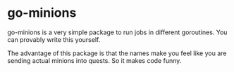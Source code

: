 # go-minions

go-minions is a very simple package to run jobs in different goroutines. You can provably write this yourself.

The advantage of this package is that the names make you feel like you are sending actual minions into quests. So it makes code funny.

